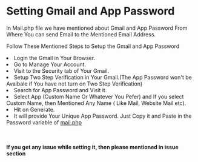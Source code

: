 # Setting Gmail and App Password
<p>In Mail.php file we have mentioned about Gmail and App Password From Where You can send Email to the Mentioned Email Address. </p>
<p>Follow These Mentioned Steps to Setup the Gmail and App Password </p>
<li>Login the Gmail in Your Browser.</li>
<li> Go to Manage Your Account.</li>
<li> Visit to the Security tab of Your Gmail.</li>
<li> Setup Two Step Verification in Your Gmail.(The App Password won't be Avaibale if You have not turn on Two Step Verification)</li>
<li> Search for App Password and Visit it.</li>
<li> Select App (Custom Name Or Whatever You Pefer) and If you select Custom Name, then Mentioned Any Name ( Like Mail, Website Mail etc).</li>
<li> Hit on Generate.</li>
<li> It will provide Your Unique App Password. Just Copy it and Paste in the Password variable of <a href="/mail.php">mail.php</a></li><br/><br/>
<p><b>If you get any issue while setting it, then please mentioned in issue section</b></p>